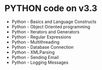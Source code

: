 PYTHON code on v3.3
====================

* Python - Basics and Language Constructs
* Python - Object Oriented programming
* Python - Iterators and Generators
* Python - Regular Expressions
* Python - Multithreading
* Python - Database Connection
* Python - XMLParsing
* Python - Sending Email
* Python - Logging Messages
